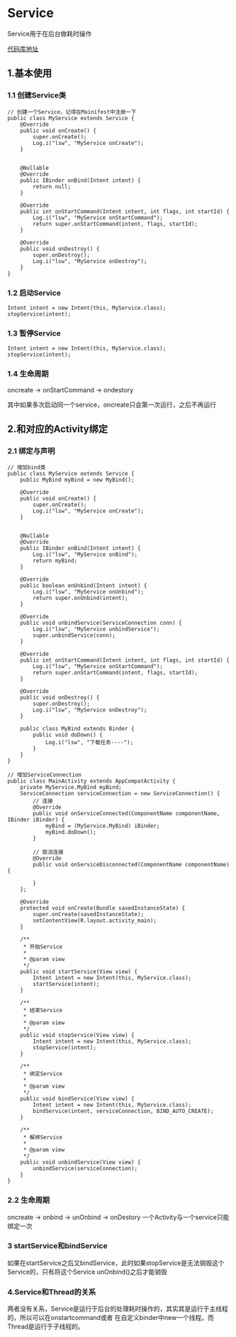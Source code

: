 # Service

Service用于在后台做耗时操作

[代码库地址](https://github.com/18360538648/ServiceDemo)

## 1.基本使用

### 1.1 创建Service类
```
// 创建一个Service，记得在Mainifest中注册一下
public class MyService extends Service {
    @Override
    public void onCreate() {
        super.onCreate();
        Log.i("lsw", "MyService onCreate");
    }


    @Nullable
    @Override
    public IBinder onBind(Intent intent) {
        return null;
    }

    @Override
    public int onStartCommand(Intent intent, int flags, int startId) {
        Log.i("lsw", "MyService onStartCommand");
        return super.onStartCommand(intent, flags, startId);
    }

    @Override
    public void onDestroy() {
        super.onDestroy();
        Log.i("lsw", "MyService onDestroy");
    }
}
```

### 1.2 启动Service

```
Intent intent = new Intent(this, MyService.class);
stopService(intent);
```

### 1.3 暂停Service

```
Intent intent = new Intent(this, MyService.class);
stopService(intent);
```

### 1.4 生命周期

oncreate -> onStartCommand -> ondestory

其中如果多次启动同一个service，oncreate只会第一次运行，之后不再运行

## 2.和对应的Activity绑定

### 2.1 绑定与声明

```
// 增加bind类
public class MyService extends Service {
    public MyBind myBind = new MyBind();

    @Override
    public void onCreate() {
        super.onCreate();
        Log.i("lsw", "MyService onCreate");
    }


    @Nullable
    @Override
    public IBinder onBind(Intent intent) {
        Log.i("lsw", "MyService onBind");
        return myBind;
    }

    @Override
    public boolean onUnbind(Intent intent) {
        Log.i("lsw", "MyService onUnbind");
        return super.onUnbind(intent);
    }

    @Override
    public void unbindService(ServiceConnection conn) {
        Log.i("lsw", "MyService unbindService");
        super.unbindService(conn);
    }

    @Override
    public int onStartCommand(Intent intent, int flags, int startId) {
        Log.i("lsw", "MyService onStartCommand");
        return super.onStartCommand(intent, flags, startId);
    }

    @Override
    public void onDestroy() {
        super.onDestroy();
        Log.i("lsw", "MyService onDestroy");
    }

    public class MyBind extends Binder {
        public void doDown() {
            Log.i("lsw", "下载任务----");
        }
    }
}
```

```
// 增加ServiceConnection
public class MainActivity extends AppCompatActivity {
    private MyService.MyBind myBind;
    ServiceConnection serviceConnection = new ServiceConnection() {
        // 连接
        @Override
        public void onServiceConnected(ComponentName componentName, IBinder iBinder) {
            myBind = (MyService.MyBind) iBinder;
            myBind.doDown();
        }

        // 取消连接
        @Override
        public void onServiceDisconnected(ComponentName componentName) {

        }
    };

    @Override
    protected void onCreate(Bundle savedInstanceState) {
        super.onCreate(savedInstanceState);
        setContentView(R.layout.activity_main);
    }

    /**
     * 开始Service
     *
     * @param view
     */
    public void startService(View view) {
        Intent intent = new Intent(this, MyService.class);
        startService(intent);
    }

    /**
     * 结束Service
     *
     * @param view
     */
    public void stopService(View view) {
        Intent intent = new Intent(this, MyService.class);
        stopService(intent);
    }

    /**
     * 绑定Service
     *
     * @param view
     */
    public void bindService(View view) {
        Intent intent = new Intent(this, MyService.class);
        bindService(intent, serviceConnection, BIND_AUTO_CREATE);
    }

    /**
     * 解绑Service
     *
     * @param view
     */
    public void unbindService(View view) {
        unbindService(serviceConnection);
    }
}
```

### 2.2 生命周期
oncreate -> onbind -> unOnbind -> onDestory
一个Activity与一个service只能绑定一次

### 3 startService和bindService

如果在startService之后又bindService，此时如果stopService是无法销毁这个Service的，只有将这个Service unOnbind()之后才能销毁

### 4.Service和Thread的关系

两者没有关系，Service是运行于后台的处理耗时操作的，其实其是运行于主线程的，所以可以在onstartcommand或者 在自定义binder中new一个线程。而Thread是运行于子线程的。


